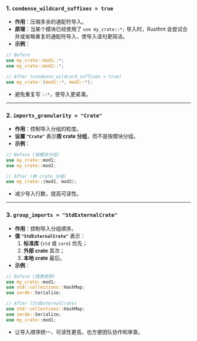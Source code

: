 ### 1\. **`condense_wildcard_suffixes = true`**
-   **作用**：压缩多余的通配符导入。
-   **原理**：当某个模块已经使用了 `use my_crate::*;` 导入时，Rustfmt 会尝试合并或省略重复的通配符导入，使导入语句更简洁。
-   **示例**：
```rust
// Before
use my_crate::mod1::*;
use my_crate::mod2::*;

// After (condense_wildcard_suffixes = true)
use my_crate::{mod1::*, mod2::*};
```
-   避免重复写 `::*`，使导入更紧凑。
---
### 2\. **`imports_granularity = "Crate"`**
-   **作用**：控制导入分组的粒度。
-   **设置 `"Crate"`** 表示**按 crate 分组**，而不是按模块分组。
-   **示例**：
```rust
// Before (按模块分组)
use my_crate::mod1;
use my_crate::mod2;

// After (按 crate 分组)
use my_crate::{mod1, mod2};
```
-   减少导入行数，提高可读性。
---
### 3\. **`group_imports = "StdExternalCrate"`**
-   **作用**：控制导入分组顺序。
-   **值 `"StdExternalCrate"`** 表示：
    1.  **标准库** (`std` 或 `core`) 优先；
    2.  **外部 crate** 其次；
    3.  **本地 crate** 最后。
-   **示例**：
```rust
// Before (随意顺序)
use my_crate::mod1;
use std::collections::HashMap;
use serde::Serialize;

// After (StdExternalCrate)
use std::collections::HashMap;
use serde::Serialize;
use my_crate::mod1;
```
-   让导入顺序统一、可读性更高，也方便团队协作和审查。
